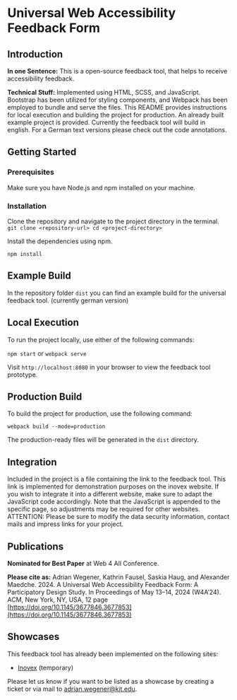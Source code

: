 # Universal Web Accessibility Feedback Form


## Introduction

**In one Sentence:** This is a open-source feedback tool, that helps to receive accessibility feedback.

**Technical Stuff:** Implemented using HTML, SCSS, and JavaScript. Bootstrap has been utilized for styling components, and Webpack has been employed to bundle and serve the files. This README provides instructions for local execution and building the project for production. An already built example project is provided. Currently the feedback tool will build in english. For a German text versions please check out the code annotations.
## Getting Started

### Prerequisites

Make sure you have Node.js and npm installed on your machine.

### Installation

Clone the repository and navigate to the project directory in the terminal.
`git clone <repository-url>
cd <project-directory>` 

Install the dependencies using npm.

`npm install` 

## Example Build
In the repository folder `dist` you can find an example build for the universal feedback tool. (currently german version)

## Local Execution

To run the project locally, use either of the following commands:

`npm start` 
or
`webpack serve` 

Visit `http://localhost:8080` in your browser to view the feedback tool prototype.

## Production Build

To build the project for production, use the following command:

`webpack build --mode=production` 

The production-ready files will be generated in the `dist` directory.

## Integration

Included in the project is a file containing the link to the feedback tool. This link is implemented for demonstration purposes on the inovex website. If you wish to integrate it into a different website, make sure to adapt the JavaScript code accordingly. Note that the JavaScript is appended to the specific page, so adjustments may be required for other websites.
ATTENTION: Please be sure to modify the data security information, contact mails and impress links for your project.

## Publications
**Nominated for Best Paper** at Web 4 All Conference.

**Please cite as:**
Adrian Wegener, Kathrin Fausel, Saskia Haug, and Alexander Maedche. 2024. A Universal Web Accessibility Feedback Form: A Participatory Design Study.
In Proceedings of May 13–14, 2024 (W4A’24). ACM, New York, NY, USA, 12 page
[https://doi.org/10.1145/3677846.3677853](https://doi.org/10.1145/3677846.3677853) 

## Showcases
This feedback tool has already been implemented on the following sites:
- [Inovex](https://www.inovex.de/de/) (temporary)

Please let us know if you want to be listed as a showcase by creating a ticket or via mail to [adrian.wegener@kit.edu](mailto:adrian.wegener@kit.edu).
